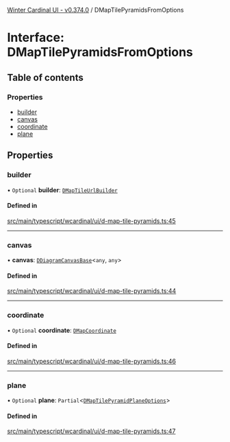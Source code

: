 [Winter Cardinal UI - v0.374.0](../index.md) / DMapTilePyramidsFromOptions

# Interface: DMapTilePyramidsFromOptions

## Table of contents

### Properties

- [builder](DMapTilePyramidsFromOptions.md#builder)
- [canvas](DMapTilePyramidsFromOptions.md#canvas)
- [coordinate](DMapTilePyramidsFromOptions.md#coordinate)
- [plane](DMapTilePyramidsFromOptions.md#plane)

## Properties

### builder

• `Optional` **builder**: [`DMapTileUrlBuilder`](../index.md#dmaptileurlbuilder)

#### Defined in

[src/main/typescript/wcardinal/ui/d-map-tile-pyramids.ts:45](https://github.com/winter-cardinal/winter-cardinal-ui/blob/v0.310.1/src/main/typescript/wcardinal/ui/d-map-tile-pyramids.ts#L45)

___

### canvas

• **canvas**: [`DDiagramCanvasBase`](../classes/DDiagramCanvasBase.md)\<`any`, `any`\>

#### Defined in

[src/main/typescript/wcardinal/ui/d-map-tile-pyramids.ts:44](https://github.com/winter-cardinal/winter-cardinal-ui/blob/v0.310.1/src/main/typescript/wcardinal/ui/d-map-tile-pyramids.ts#L44)

___

### coordinate

• `Optional` **coordinate**: [`DMapCoordinate`](DMapCoordinate.md)

#### Defined in

[src/main/typescript/wcardinal/ui/d-map-tile-pyramids.ts:46](https://github.com/winter-cardinal/winter-cardinal-ui/blob/v0.310.1/src/main/typescript/wcardinal/ui/d-map-tile-pyramids.ts#L46)

___

### plane

• `Optional` **plane**: `Partial`\<[`DMapTilePyramidPlaneOptions`](DMapTilePyramidPlaneOptions.md)\>

#### Defined in

[src/main/typescript/wcardinal/ui/d-map-tile-pyramids.ts:47](https://github.com/winter-cardinal/winter-cardinal-ui/blob/v0.310.1/src/main/typescript/wcardinal/ui/d-map-tile-pyramids.ts#L47)
